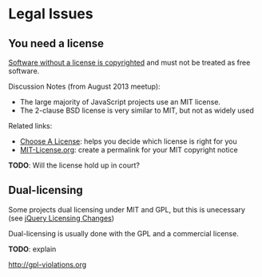 Legal Issues
============

You need a license
------------------

[Software without a license is copyrighted][implicit copyright] and must not be treated as free software.

Discussion Notes (from August 2013 meetup):

- The large majority of JavaScript projects use an MIT license.
- The 2-clause BSD license is very similar to MIT, but not as widely used

Related links:

- [Choose A License]: helps you decide which license is right for you
- [MIT-License.org][]: create a permalink for your MIT copyright notice


[implicit copyright]: http://programmers.stackexchange.com/questions/148146/open-source-code-with-no-license-can-i-fork-it
[choose a license]: http://choosealicense.com/
[mit-license.org]: https://github.com/remy/mit-license#a-permalink-for-your-mit-license

**TODO**: Will the license hold up in court?

Dual-licensing
--------------

Some projects dual licensing under MIT and GPL, but this is unecessary (see [jQuery Licensing Changes][])

Dual-licensing is usually done with the GPL and a commercial license.

**TODO**: explain

http://gpl-violations.org

[jQuery Licensing Changes]: http://blog.jquery.com/2012/09/10/jquery-licensing-changes/
